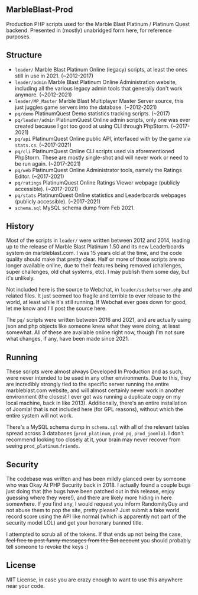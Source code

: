 MarbleBlast-Prod
--

Production PHP scripts used for the Marble Blast Platinum / Platinum Quest backend. Presented in (mostly) unabridged form here, for reference purposes.

## Structure

- `leader/` Marble Blast Platinum Online (legacy) scripts, at least the ones still in use in 2021. (~2012-2017)
- `leader/admin` Marble Blast Platinum Online Administration website, including all the various legacy admin tools that generally don't work anymore. (~2012-2021)
- `leader/MP_Master` Marble Blast Multiplayer Master Server source, this just juggles game servers into the database. (~2012-2021)
- `pq/demo` PlatinumQuest Demo statistics tracking scripts. (~2017)
- `pq/leader/admin` PlatinumQuest Online admin scripts, only one was ever created because I got too good at using CLI through PhpStorm.  (~2017-2021)
- `pq/api` PlatinumQuest Online public API, interfaced with by the game via `stats.cs`. (~2017-2021)
- `pq/cli` PlatinumQuest Online CLI scripts used via aforementioned PhpStorm. These are mostly single-shot and will never work or need to be run again. (~2017-2021)
- `pq/web` PlatinumQuest Online Administrator tools, namely the Ratings Editor. (~2017-2021)
- `pq/ratings` PlatinumQuest Online Ratings Viewer webpage (publicly accessible). (~2017-2021)
- `pq/stats` PlatinumQuest Online statistics and Leaderboards webpages  (publicly accessible). (~2017-2021)
- `schema.sql` MySQL schema dump from Feb 2021.

## History

Most of the scripts in `leader/` were written between 2012 and 2014, leading up to the release of Marble Blast Platinum 1.50 and its new Leaderboards system on marbleblast.com. I was 15 years old at the time, and the code quality should make that pretty clear. Half or more of those scripts are no longer available online, due to their features being removed (challenges, super challenges, old chat systems, etc). I may publish them some day, but it's unlikely.

Not included here is the source to Webchat, in `leader/socketserver.php` and related files. It just seemed too fragile and terrible to ever release to the world, at least while it's still running. If Webchat ever goes down for good, let me know and I'll post the source here.

The `pq/` scripts were written between 2016 and 2021, and are actually using json and php objects like someone knew what they were doing, at least somewhat. All of these are available online right now, though I'm not sure what changes, if any, have been made since 2021.

## Running

These scripts were almost always Developed In Production and as such, were never intended to be used in any other environments. Due to this, they are incredibly strongly tied to the specific server running the entire marbleblast.com website, and will almost certainly never work in another environment (the closest I ever got was running a duplicate copy on my local machine, back in like 2013). Additionally, there's an entire installation of Joomla! that is not included here (for GPL reasons), without which the entire system will not work.

There's a MySQL schema dump in `schema.sql` with all of the relevant tables spread across 3 databases (`prod_platinum`, `prod_pq`, `prod_joomla`). I don't recommend looking too closely at it, your brain may never recover from seeing `prod_platinum`.`friends`.

## Security

The codebase was written and has been mildly glanced over by someone who was Okay At PHP Security back in 2018. I actually found a couple bugs just doing that (the bugs have been patched out in this release, enjoy guessing where they were!), and there are likely more hiding in here somewhere. If you find any, I would request you inform RandomityGuy and not abuse them to pop the site, pretty please? Just submit a fake world record score using the API like normal (which is apparently not part of the security model LOL) and get your honorary banned title.

I attempted to scrub all of the tokens. If that ends up not being the case, ~~feel free to post funny messages from the Bot account~~ you should probably tell someone to revoke the keys :)

## License

MIT License, in case you are crazy enough to want to use this anywhere near your code.
